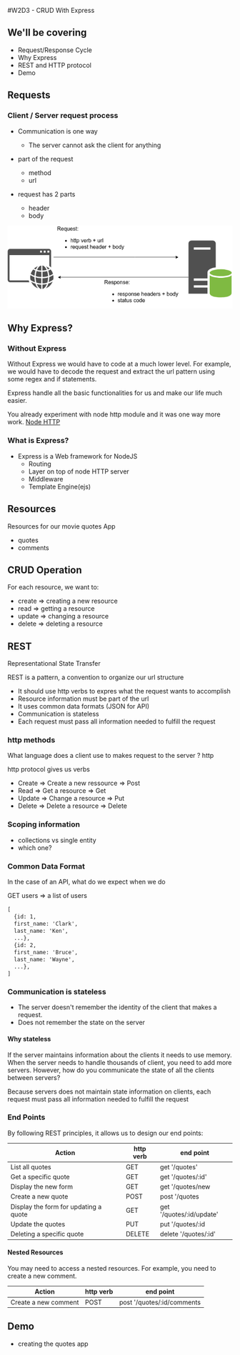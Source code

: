 #W2D3 - CRUD With Express

## We'll be covering

- Request/Response Cycle
- Why Express
- REST and HTTP protocol
- Demo

## Requests

### Client / Server request process

- Communication is one way

  - The server cannot ask the client for anything

- part of the request

  - method
  - url

- request has 2 parts
  - header
  - body

![Request/Response](./pictures/http_request.png)

## Why Express?

### Without Express

Without Express we would have to code at a much lower level. For example, we would have to decode the request and extract the url pattern using some regex and if statements.

Express handle all the basic functionalities for us and make our life much easier.

You already experiment with node http module and it was one way more work. [Node HTTP](https://nodejs.org/en/docs/guides/anatomy-of-an-http-transaction/)

### What is Express?

- Express is a Web framework for NodeJS
  - Routing
  - Layer on top of node HTTP server
  - Middleware
  - Template Engine(ejs)

## Resources

Resources for our movie quotes App

- quotes
- comments

## CRUD Operation

For each resource, we want to:

- create => creating a new resource
- read => getting a resource
- update => changing a resource
- delete => deleting a resource

## REST

Representational State Transfer

REST is a pattern, a convention to organize our url structure

- It should use http verbs to expres what the request wants to accomplish
- Resource information must be part of the url
- It uses common data formats (JSON for API)
- Communication is stateless
- Each request must pass all information needed to fulfill the request

### http methods

What language does a client use to makes request to the server ? http

http protocol gives us verbs

- Create => Create a new ressource => Post
- Read => Get a resource => Get
- Update => Change a resource => Put
- Delete => Delete a resource => Delete

### Scoping information

- collections vs single entity
- which one?

### Common Data Format

In the case of an API, what do we expect when we do

GET users => a list of users

```
[
  {id: 1,
  first_name: 'Clark',
  last_name: 'Ken',
  ...},
  {id: 2,
  first_name: 'Bruce',
  last_name: 'Wayne',
  ...},
]
```

### Communication is stateless

- The server doesn't remember the identity of the client that makes a request.
- Does not remember the state on the server

#### Why stateless

If the server maintains information about the clients it needs to use memory. When the server needs to handle thousands of client, you need to add more servers. However, how do you communicate the state of all the clients between servers?

Because servers does not maintain state information on clients, each request must pass all information needed to fulfill the request

### End Points

By following REST principles, it allows us to design our end points:

| Action                                | http verb | end point                |
| ------------------------------------- | --------- | ------------------------ |
| List all quotes                       | GET       | get '/quotes'            |
| Get a specific quote                  | GET       | get '/quotes/:id'        |
| Display the new form                  | GET       | get '/quotes/new         |
| Create a new quote                    | POST      | post '/quotes            |
| Display the form for updating a quote | GET       | get '/quotes/:id/update' |
| Update the quotes                     | PUT       | put '/quotes/:id         |
| Deleting a specific quote             | DELETE    | delete '/quotes/:id'     |

#### Nested Resources

You may need to access a nested resources. For example, you need to create a new comment.

| Action               | http verb | end point                  |
| -------------------- | --------- | -------------------------- |
| Create a new comment | POST      | post '/quotes/:id/comments |

## Demo

- creating the quotes app
